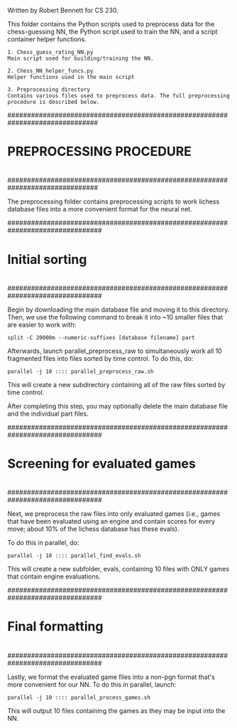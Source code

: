 Written by Robert Bennett for CS 230.

This folder contains the Python scripts used to preprocess data for the 
chess-guessing NN, the Python script used to train the NN, and a script 
container helper functions. 

    1. Chess_guess_rating_NN.py
    Main script used for building/training the NN.

    2. Chess_NN_helper_funcs.py
    Helper functions used in the main script

    3. Preprocessing directory
    Contains various files used to preprocess data. The full preprocessing
    procedure is described below.

###############################################################################
#
# PREPROCESSING PROCEDURE
#
###############################################################################

The preprocessing folder contains preprocessing scripts to work lichess database 
files into a more convenient format for the neural net. 

################################################################################
#
# Initial sorting 
#
################################################################################

Begin by downloading the main database file and moving it to this directory. 
Then, we use the following command to break it into ~10 smaller files that 
are easier to work with:

    split -C 20000m --numeric-suffixes [database filename] part

Afterwards, launch parallel_preprocess_raw to simultaneously work all 10
fragmented files into files sorted by time control. To do this, do:

    parallel -j 10 :::: parallel_preprocess_raw.sh

This will create a new subdirectory containing all of the raw files sorted by
time control.

After completing this step, you may optionally delete the main database file
and the individual part files.

################################################################################
#
# Screening for evaluated games
#
################################################################################

Next, we preprocess the raw files into only evaluated games (i.e., games that
have been evaluated using an engine and contain scores for every move; about
10% of the lichess database has these evals).

To do this in parallel, do:

    parallel -j 10 :::: parallel_find_evals.sh

This will create a new subfolder, evals, containing 10 files with ONLY
games that contain engine evaluations.

################################################################################
#
# Final formatting
#
################################################################################

Lastly, we format the evaluated game files into a non-pgn format that's more
convenient for our NN. To do this in parallel, launch:

    parallel -j 10 :::: parallel_process_games.sh 

This will output 10 files containing the games as they may be input into the NN.

